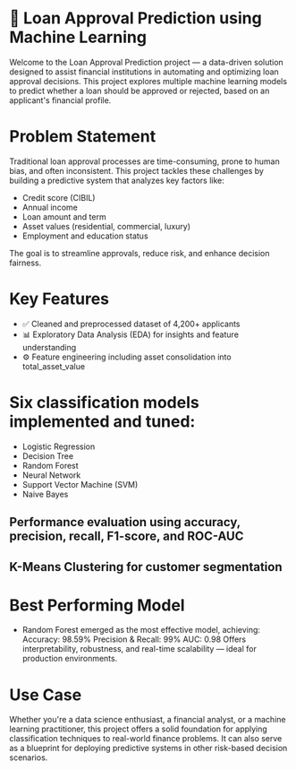 # 🏦 Loan Approval Prediction using Machine Learning
Welcome to the Loan Approval Prediction project — a data-driven solution designed to assist financial institutions in automating and optimizing loan approval decisions. This project explores multiple machine learning models to predict whether a loan should be approved or rejected, based on an applicant's financial profile.
# Problem Statement
Traditional loan approval processes are time-consuming, prone to human bias, and often inconsistent. This project tackles these challenges by building a predictive system that analyzes key factors like:

- Credit score (CIBIL)
- Annual income
- Loan amount and term
- Asset values (residential, commercial, luxury)
- Employment and education status

The goal is to streamline approvals, reduce risk, and enhance decision fairness.

# Key Features
- ✅ Cleaned and preprocessed dataset of 4,200+ applicants
- 📊 Exploratory Data Analysis (EDA) for insights and feature understanding
- ⚙️ Feature engineering including asset consolidation into total_asset_value

# Six classification models implemented and tuned:

- Logistic Regression
- Decision Tree
- Random Forest
- Neural Network
- Support Vector Machine (SVM)
- Naive Bayes

## Performance evaluation using accuracy, precision, recall, F1-score, and ROC-AUC
## K-Means Clustering for customer segmentation

# Best Performing Model
- Random Forest emerged as the most effective model, achieving:
Accuracy: 98.59%
Precision & Recall: 99%
AUC: 0.98
Offers interpretability, robustness, and real-time scalability — ideal for production environments.

# Use Case
Whether you're a data science enthusiast, a financial analyst, or a machine learning practitioner, this project offers a solid foundation for applying classification techniques to real-world finance problems. It can also serve as a blueprint for deploying predictive systems in other risk-based decision scenarios.
